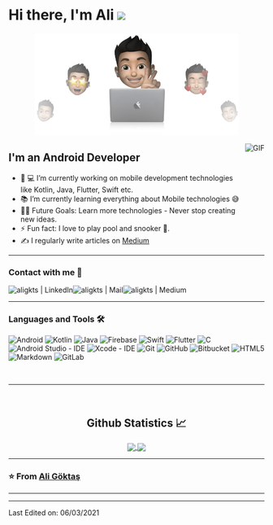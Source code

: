 # Hi there, I'm Ali <img width="30px" src="https://media.tenor.com/images/3b388fe03da271d2674faf85eb7c3fcd/tenor.gif" />
<p align="center">
  <img src="https://github.com/aligkts/aligkts/blob/main/cover-aligkts.png" height="200"/>
</p>

<img align="right" alt="GIF" height="160px" src="https://media.giphy.com/media/du3J3cXyzhj75IOgvA/giphy.gif" />

## I'm an Android Developer  

- 👨‍ 💻 I’m currently working on mobile development technologies like Kotlin, Java, Flutter, Swift etc.
- 📚  I’m currently learning everything about Mobile technologies 😅
- 💪🏼  Future Goals: Learn more technologies - Never stop creating new ideas.
- ⚡  Fun fact: I love to play pool and snooker 🎱.
- ✍️  I regularly write articles on [Medium][medium]
---


### Contact with me 📝

[<img align="left" alt="aligkts | LinkedIn" height="30px" src="https://www.flaticon.com/svg/static/icons/svg/725/725337.svg"/>][linkedin]
[<img align="left" alt="aligkts | Mail" height="30px" src="https://www.flaticon.com/svg/static/icons/svg/324/324123.svg"/>][mail]
[<img align="left" alt="aligkts | Medium" height="30px" src="https://www.flaticon.com/svg/static/icons/svg/725/725376.svg" />][medium]

<br />

---

### Languages and Tools 🛠 

![Android](https://img.shields.io/badge/-Android-inactive?style=flat-square&logo=android)
![Kotlin](https://img.shields.io/badge/-Kotlin-ed7812?style=flat-square&logo=kotlin)
![Java](http://img.shields.io/badge/-Java-5B4638?style=flat-square&logo=java&logoColor=ffffff)
![Firebase](https://img.shields.io/badge/-Firebase-FFCA28?style=flat-square&logo=firebase&logoColor=ffffff)
![Swift](https://img.shields.io/badge/-Swift-orange?style=flat-square&logo=swift&logoColor=ffffff)
![Flutter](https://img.shields.io/badge/-Flutter-lightgrey?style=flat-square&logo=flutter&logoColor=3dcafd)
![C](http://img.shields.io/badge/-C-A8B9CC?style=flat-square&logo=c&logoColor=ffffff)
![Android Studio - IDE](https://img.shields.io/badge/-Android%20Studio-green?style=flat-square&logo=android&logoColor=ffffff)
![Xcode - IDE](https://img.shields.io/badge/-Xcode-black?style=flat-square&logo=xcode)
![Git](https://img.shields.io/badge/-Git-%23F05032?style=flat-square&logo=git&logoColor=%23ffffff)
![GitHub](https://img.shields.io/badge/-GitHub-181717?style=flat-square&logo=github)
![Bitbucket](https://img.shields.io/badge/-Bitbucket-blue?style=flat-square&logo=bitbucket)
![HTML5](https://img.shields.io/badge/-HTML5-%23E44D27?style=flat-square&logo=html5&logoColor=ffffff)
![Markdown](https://img.shields.io/badge/-Markdown-000000?style=flat-square&logo=markdown)
![GitLab](https://img.shields.io/badge/-GitLab-FCA121?style=flat-square&logo=gitlab)

<br/>

---

<br/>

  <h2 align="center"> Github Statistics 📈 </h2>
  
  <div align="center"> 
     <a href="">
      <img align="center" src="https://github-readme-stats-sigma-five.vercel.app/api?username=aligkts&show_icons=true&include_all_commits=true&count_private=true&theme=react&line_height=40" />
    </a>
    <a href="">
      <img align="center" src="https://github-readme-stats.vercel.app/api/top-langs/?username=aligkts&theme=react&line_height=40&hide=css"/>
    </a>
</div

<br/>

---

### ⭐️ From [Ali Göktaş](https://github.com/aligkts) ### 

---

[linkedin]: https://www.linkedin.com/in/aligkts/
[medium]: https://medium.com/@alig106
[mail]: mailto:eng.ali.goktas@gmail.com


----
Last Edited on: 06/03/2021
